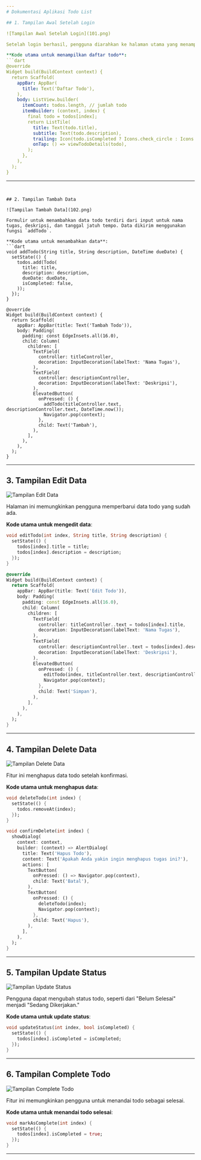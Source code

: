 ```yaml
---
# Dokumentasi Aplikasi Todo List

## 1. Tampilan Awal Setelah Login

![Tampilan Awal Setelah Login](101.png)

Setelah login berhasil, pengguna diarahkan ke halaman utama yang menampilkan daftar todo. Data ditampilkan menggunakan `ListView.builder` untuk memuat daftar secara dinamis dari API atau database.

**Kode utama untuk menampilkan daftar todo**:  
```dart
@override
Widget build(BuildContext context) {
  return Scaffold(
    appBar: AppBar(
      title: Text('Daftar Todo'),
    ),
    body: ListView.builder(
      itemCount: todos.length, // jumlah todo
      itemBuilder: (context, index) {
        final todo = todos[index];
        return ListTile(
          title: Text(todo.title),
          subtitle: Text(todo.description),
          trailing: Icon(todo.isCompleted ? Icons.check_circle : Icons.circle),
          onTap: () => viewTodoDetails(todo),
        );
      },
    ),
  );
}
```

---
```


## 2. Tampilan Tambah Data

![Tampilan Tambah Data](102.png)

Formulir untuk menambahkan data todo terdiri dari input untuk nama tugas, deskripsi, dan tanggal jatuh tempo. Data dikirim menggunakan fungsi `addTodo`.

**Kode utama untuk menambahkan data**:  
```dart
void addTodo(String title, String description, DateTime dueDate) {
  setState(() {
    todos.add(Todo(
      title: title,
      description: description,
      dueDate: dueDate,
      isCompleted: false,
    ));
  });
}

@override
Widget build(BuildContext context) {
  return Scaffold(
    appBar: AppBar(title: Text('Tambah Todo')),
    body: Padding(
      padding: const EdgeInsets.all(16.0),
      child: Column(
        children: [
          TextField(
            controller: titleController,
            decoration: InputDecoration(labelText: 'Nama Tugas'),
          ),
          TextField(
            controller: descriptionController,
            decoration: InputDecoration(labelText: 'Deskripsi'),
          ),
          ElevatedButton(
            onPressed: () {
              addTodo(titleController.text, descriptionController.text, DateTime.now());
              Navigator.pop(context);
            },
            child: Text('Tambah'),
          ),
        ],
      ),
    ),
  );
}
```

---

## 3. Tampilan Edit Data

![Tampilan Edit Data](103.png)

Halaman ini memungkinkan pengguna memperbarui data todo yang sudah ada.

**Kode utama untuk mengedit data**:  
```dart
void editTodo(int index, String title, String description) {
  setState(() {
    todos[index].title = title;
    todos[index].description = description;
  });
}

@override
Widget build(BuildContext context) {
  return Scaffold(
    appBar: AppBar(title: Text('Edit Todo')),
    body: Padding(
      padding: const EdgeInsets.all(16.0),
      child: Column(
        children: [
          TextField(
            controller: titleController..text = todos[index].title,
            decoration: InputDecoration(labelText: 'Nama Tugas'),
          ),
          TextField(
            controller: descriptionController..text = todos[index].description,
            decoration: InputDecoration(labelText: 'Deskripsi'),
          ),
          ElevatedButton(
            onPressed: () {
              editTodo(index, titleController.text, descriptionController.text);
              Navigator.pop(context);
            },
            child: Text('Simpan'),
          ),
        ],
      ),
    ),
  );
}
```

---

## 4. Tampilan Delete Data

![Tampilan Delete Data](104.png)

Fitur ini menghapus data todo setelah konfirmasi.

**Kode utama untuk menghapus data**:  
```dart
void deleteTodo(int index) {
  setState(() {
    todos.removeAt(index);
  });
}

void confirmDelete(int index) {
  showDialog(
    context: context,
    builder: (context) => AlertDialog(
      title: Text('Hapus Todo'),
      content: Text('Apakah Anda yakin ingin menghapus tugas ini?'),
      actions: [
        TextButton(
          onPressed: () => Navigator.pop(context),
          child: Text('Batal'),
        ),
        TextButton(
          onPressed: () {
            deleteTodo(index);
            Navigator.pop(context);
          },
          child: Text('Hapus'),
        ),
      ],
    ),
  );
}
```

---

## 5. Tampilan Update Status

![Tampilan Update Status](105.png)

Pengguna dapat mengubah status todo, seperti dari "Belum Selesai" menjadi "Sedang Dikerjakan."

**Kode utama untuk update status**:  
```dart
void updateStatus(int index, bool isCompleted) {
  setState(() {
    todos[index].isCompleted = isCompleted;
  });
}
```

---

## 6. Tampilan Complete Todo

![Tampilan Complete Todo](106.png)

Fitur ini memungkinkan pengguna untuk menandai todo sebagai selesai.

**Kode utama untuk menandai todo selesai**:  
```dart
void markAsComplete(int index) {
  setState(() {
    todos[index].isCompleted = true;
  });
}
```

---
